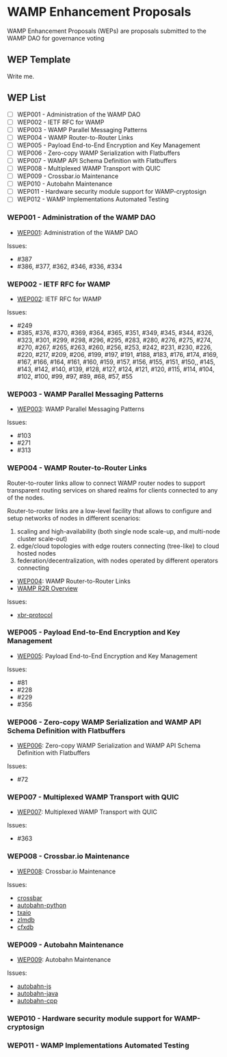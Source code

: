 # WAMP Enhancement Proposals

WAMP Enhancement Proposals (WEPs) are proposals submitted to the WAMP DAO
for governance voting

## WEP Template

Write me.

## WEP List

* [ ] WEP001 - Administration of the WAMP DAO
* [ ] WEP002 - IETF RFC for WAMP
* [ ] WEP003 - WAMP Parallel Messaging Patterns
* [ ] WEP004 - WAMP Router-to-Router Links
* [ ] WEP005 - Payload End-to-End Encryption and Key Management
* [ ] WEP006 - Zero-copy WAMP Serialization with Flatbuffers
* [ ] WEP007 - WAMP API Schema Definition with Flatbuffers
* [ ] WEP008 - Multiplexed WAMP Transport with QUIC
* [ ] WEP009 - Crossbar.io Maintenance
* [ ] WEP010 - Autobahn Maintenance
* [ ] WEP011 - Hardware security module support for WAMP-cryptosign
* [ ] WEP012 - WAMP Implementations Automated Testing

### WEP001 - Administration of the WAMP DAO

* [WEP001](wep001): Administration of the WAMP DAO

Issues:

* #387
* #386, #377, #362, #346, #336, #334

### WEP002 - IETF RFC for WAMP

* [WEP002](wep002): IETF RFC for WAMP

Issues:

* #249
* #385, #376, #370, #369, #364, #365, #351, #349, #345, #344, #326, #323, #301, #299, #298, #296, #295, #283, #280, #276, #275, #274, #270, #267, #265, #263, #260, #256, #253, #242, #231, #230, #226, #220, #217, #209, #206, #199, #197, #191, #188, #183, #176, #174, #169, #167, #166, #164, #161, #160, #159, #157, #156, #155, #151, #150,, #145, #143, #142, #140, #139, #128, #127, #124, #121, #120, #115, #114, #104, #102, #100, #99, #97, #89, #68, #57, #55

### WEP003 - WAMP Parallel Messaging Patterns

* [WEP003](wep003): WAMP Parallel Messaging Patterns

Issues:

* #103
* #271
* #313

### WEP004 - WAMP Router-to-Router Links

Router-to-router links allow to connect WAMP router nodes to support transparent routing services on shared realms for clients connected to any of the nodes.

Router-to-router links are a low-level facility that allows to configure and setup networks of nodes in different scenarios:

1. scaling and high-availability (both single node scale-up, and multi-node cluster scale-out)
2. edge/cloud topologies with edge routers connecting (tree-like) to cloud hosted nodes
3. federation/decentralization, with nodes operated by different operators connecting

* [WEP004](wep004): WAMP Router-to-Router Links
* [WAMP R2R Overview](wep004/wamp_ap_r2r.pdf)

Issues:

* [xbr-protocol](https://github.com/crossbario/xbr-protocol/issues)

### WEP005 - Payload End-to-End Encryption and Key Management

* [WEP005](wep005): Payload End-to-End Encryption and Key Management

Issues:

* #81
* #228
* #229
* #356

### WEP006 - Zero-copy WAMP Serialization and WAMP API Schema Definition with Flatbuffers

* [WEP006](wep006): Zero-copy WAMP Serialization and WAMP API Schema Definition with Flatbuffers

Issues:

* #72

### WEP007 - Multiplexed WAMP Transport with QUIC

* [WEP007](wep007): Multiplexed WAMP Transport with QUIC

Issues:

* #363

### WEP008 - Crossbar.io Maintenance

* [WEP008](wep008): Crossbar.io Maintenance

Issues:

* [crossbar](https://github.com/crossbario/crossbar/issues)
* [autobahn-python](https://github.com/crossbario/autobahn-python/issues)
* [txaio](https://github.com/crossbario/txaio/issues)
* [zlmdb](https://github.com/crossbario/zlmdb/issues)
* [cfxdb](https://github.com/crossbario/cfxdb/issues)

### WEP009 - Autobahn Maintenance

* [WEP009](wep009): Autobahn Maintenance

Issues:

* [autobahn-js](https://github.com/crossbario/autobahn-js/issues)
* [autobahn-java](https://github.com/crossbario/autobahn-java/issues)
* [autobahn-cpp](https://github.com/crossbario/autobahn-cpp/issues)

### WEP010 - Hardware security module support for WAMP-cryptosign

### WEP011 - WAMP Implementations Automated Testing